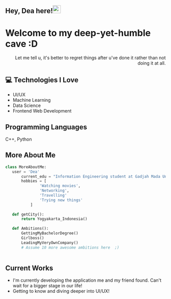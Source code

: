 ## Hey, Dea here!<img src="https://media.giphy.com/media/hvRJCLFzcasrR4ia7z/giphy.gif" width="25px">

<h1>Welcome to my deep-yet-humble cave :D </h1> 

<div style="text-align: right">Let me tell u, it's better to regret things after u've done it rather than not doing it at all. </div>

## :computer: Technologies I Love
* UI/UX
* Machine Learning
* Data Science
* Frontend Web Development

## Programming Languages
C++,
Python

 ## More About Me
 ```python
 class MoreAboutMe:
 	user = 'Dea'
		current_edu = "Information Engineering student at Gadjah Mada University"
		hobbies = [
				'Watching movies',
				'Networking',
				'Travelling'
				'Trying new things'
			]
	
	def getCity():
		return Yogyakarta_Indonesia()
	
	def Ambitions():
		GettingMyBachelorDegree()
		Girlboss()
		LeadingMyVeryOwnCompany()
		# Assume 10 more awesome ambitions here  ;)
	
 ```
 ## Current Works
 * I'm currently developing the application me and my friend found. Can't wait for a bigger stage in our life!
 * Getting to know and diving deeper into UI/UX!

